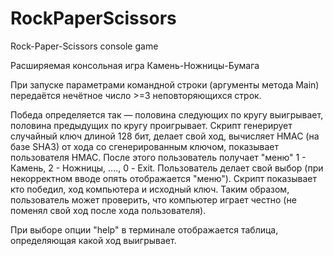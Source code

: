 # RockPaperScissors
Rock-Paper-Scissors console game

Расширяемая консольная игра Камень-Ножницы-Бумага

При запуске параметрами командной строки (аргументы метода Main) передаётся нечётное число >=3 неповторяющихся строк.

Победа определяется так — половина следующих по кругу выигрывает, половина предыдущих по кругу проигрывает.
Скрипт генерирует случайный ключ длиной 128 бит, делает свой ход, вычисляет HMAC (на базе SHA3) от хода со сгенерированным ключом, показывает пользователя HMAC. После этого пользователь получает "меню" 1 - Камень, 2 - Ножницы, ...., 0 - Exit. Пользователь делает свой выбор (при некорректном вводе опять отображается "меню"). Скрипт показывает кто победил, ход компьютера и исходный ключ.
Таким образом, пользователь может проверить, что компьютер играет честно (не поменял свой ход после хода пользователя).

При выборе опции "help" в терминале отображается таблица, определяющая какой ход выигрывает.
